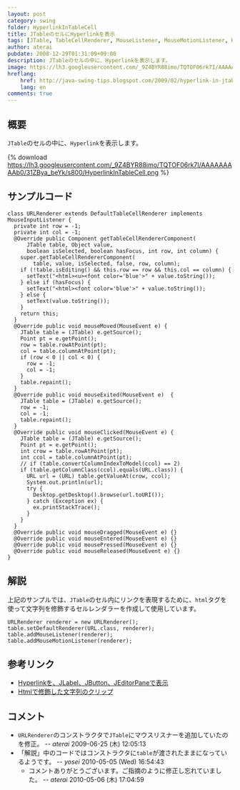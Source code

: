 ```yaml
---
layout: post
category: swing
folder: HyperlinkInTableCell
title: JTableのセルにHyperlinkを表示
tags: [JTable, TableCellRenderer, MouseListener, MouseMotionListener, Html, Desktop, Hyperlink]
author: aterai
pubdate: 2008-12-29T01:31:09+09:00
description: JTableのセルの中に、Hyperlinkを表示します。
image: https://lh3.googleusercontent.com/_9Z4BYR88imo/TQTOF06rk7I/AAAAAAAAAb0/31ZBya_beYk/s800/HyperlinkInTableCell.png
hreflang:
    href: http://java-swing-tips.blogspot.com/2009/02/hyperlink-in-jtable-cell.html
    lang: en
comments: true
---
```

## 概要
`JTable`のセルの中に、`Hyperlink`を表示します。

{% download https://lh3.googleusercontent.com/_9Z4BYR88imo/TQTOF06rk7I/AAAAAAAAAb0/31ZBya_beYk/s800/HyperlinkInTableCell.png %}

## サンプルコード
<pre class="prettyprint"><code>class URLRenderer extends DefaultTableCellRenderer implements MouseInputListener {
  private int row = -1;
  private int col = -1;
  @Override public Component getTableCellRendererComponent(
      JTable table, Object value,
      boolean isSelected, boolean hasFocus, int row, int column) {
    super.getTableCellRendererComponent(
        table, value, isSelected, false, row, column);
    if (!table.isEditing() &amp;&amp; this.row == row &amp;&amp; this.col == column) {
      setText("&lt;html&gt;&lt;u&gt;&lt;font color='blue'&gt;" + value.toString());
    } else if (hasFocus) {
      setText("&lt;html&gt;&lt;font color='blue'&gt;" + value.toString());
    } else {
      setText(value.toString());
    }
    return this;
  }
  @Override public void mouseMoved(MouseEvent e) {
    JTable table = (JTable) e.getSource();
    Point pt = e.getPoint();
    row = table.rowAtPoint(pt);
    col = table.columnAtPoint(pt);
    if (row &lt; 0 || col &lt; 0) {
      row = -1;
      col = -1;
    }
    table.repaint();
  }
  @Override public void mouseExited(MouseEvent e)  {
    JTable table = (JTable) e.getSource();
    row = -1;
    col = -1;
    table.repaint();
  }
  @Override public void mouseClicked(MouseEvent e) {
    JTable table = (JTable) e.getSource();
    Point pt = e.getPoint();
    int crow = table.rowAtPoint(pt);
    int ccol = table.columnAtPoint(pt);
    // if (table.convertColumnIndexToModel(ccol) == 2)
    if (table.getColumnClass(ccol).equals(URL.class)) {
      URL url = (URL) table.getValueAt(crow, ccol);
      System.out.println(url);
      try {
        Desktop.getDesktop().browse(url.toURI());
      } catch (Exception ex) {
        ex.printStackTrace();
      }
    }
  }
  @Override public void mouseDragged(MouseEvent e) {}
  @Override public void mouseEntered(MouseEvent e) {}
  @Override public void mousePressed(MouseEvent e) {}
  @Override public void mouseReleased(MouseEvent e) {}
}
</code></pre>

## 解説
上記のサンプルでは、`JTable`のセル内にリンクを表現するために、`html`タグを使って文字列を修飾するセルレンダラーを作成して使用しています。

<pre class="prettyprint"><code>URLRenderer renderer = new URLRenderer();
table.setDefaultRenderer(URL.class, renderer);
table.addMouseListener(renderer);
table.addMouseMotionListener(renderer);
</code></pre>

## 参考リンク
- [Hyperlinkを、JLabel、JButton、JEditorPaneで表示](https://ateraimemo.com/Swing/HyperlinkLabel.html)
- [Htmlで修飾した文字列のクリップ](https://ateraimemo.com/Swing/ClippedHtmlLabel.html)

<!-- dummy comment line for breaking list -->

## コメント
- `URLRenderer`のコンストラクタで`JTable`にマウスリスナーを追加していたのを修正。 -- *aterai* 2009-06-25 (木) 12:05:13
- 「解説」中のコードではコンストラクタに`table`が渡されたままになっているようです。 -- *yosei* 2010-05-05 (Wed) 16:54:43
    - コメントありがとうございます。ご指摘のように修正し忘れていました。 -- *aterai* 2010-05-06 (木) 17:04:59

<!-- dummy comment line for breaking list -->
